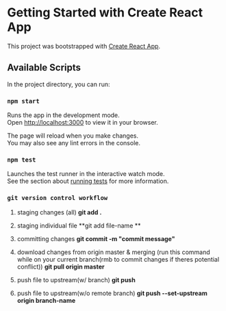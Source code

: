 # Getting Started with Create React App

This project was bootstrapped with [Create React App](https://github.com/facebook/create-react-app).

## Available Scripts

In the project directory, you can run:

### `npm start`

Runs the app in the development mode.\
Open [http://localhost:3000](http://localhost:3000) to view it in your browser.

The page will reload when you make changes.\
You may also see any lint errors in the console.

### `npm test`

Launches the test runner in the interactive watch mode.\
See the section about [running tests](https://facebook.github.io/create-react-app/docs/running-tests) for more information.


### `git version control workflow`

1. staging changes (all) 
**git add .** 

2. staging individual file 
**git add file-name **

3. committing changes 
**git commit -m "commit message"**

4. download changes from origin master & merging 
(run this command while on your current branch(rmb to commit changes if theres potential conflict))
**git pull origin master**


5. push file to upstream(w/ branch) 
**git push**

6. push file to upstream(w/o remote branch) 
**git push --set-upstream origin branch-name**

